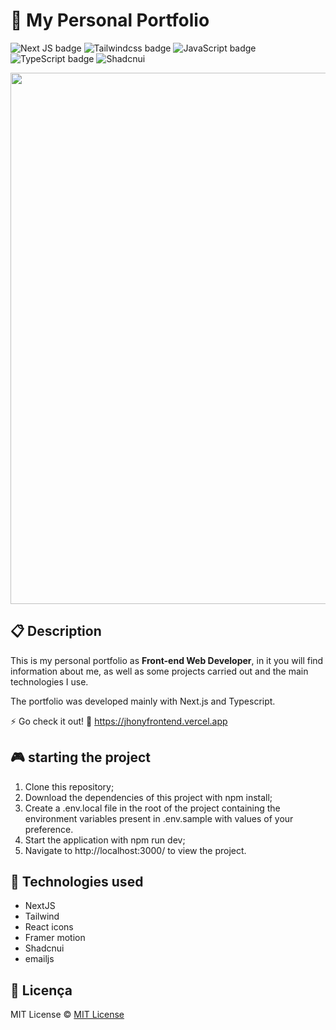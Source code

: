 # 💼 My Personal Portfolio

![Next JS badge](https://img.shields.io/badge/Next-black?style=for-the-badge&logo=next.js&logoColor=white)
![Tailwindcss badge](https://img.shields.io/badge/tailwindcss-%23007ACC.svg?style=for-the-badge&logo=tailwindcss&logoColor=white)
![JavaScript badge](https://img.shields.io/badge/javascript-%23323330.svg?style=for-the-badge&logo=javascript&logoColor=%23F7DF1E)
![TypeScript badge](https://img.shields.io/badge/typescript-%23007ACC.svg?style=for-the-badge&logo=typescript&logoColor=white)
![Shadcnui](https://img.shields.io/badge/shadcnui-black?style=for-the-badge&logo=shadcnui&logoColor=white)

<img width="850px" src="https://github.com/Jhonypd/assets/blob/main/portfolio-mok.png">

## 📋 Description

This is my personal portfolio as **Front-end Web Developer**, in it you will find information about me, as well as some projects carried out and the main technologies I use.

The portfolio was developed mainly with Next.js and Typescript.

⚡ Go check it out! 🔗 https://jhonyfrontend.vercel.app

## 🎮 starting the project

1. Clone this repository;
2. Download the dependencies of this project with npm install;
3. Create a .env.local file in the root of the project containing the environment variables present in .env.sample with values ​​of your preference.
4. Start the application with npm run dev;
5. Navigate to http://localhost:3000/ to view the project.

## 🚀 Technologies used

- NextJS
- Tailwind
- React icons
- Framer motion
- Shadcnui
- emailjs

## 📝 Licença

MIT License © [MIT License ](./LICENSE)
